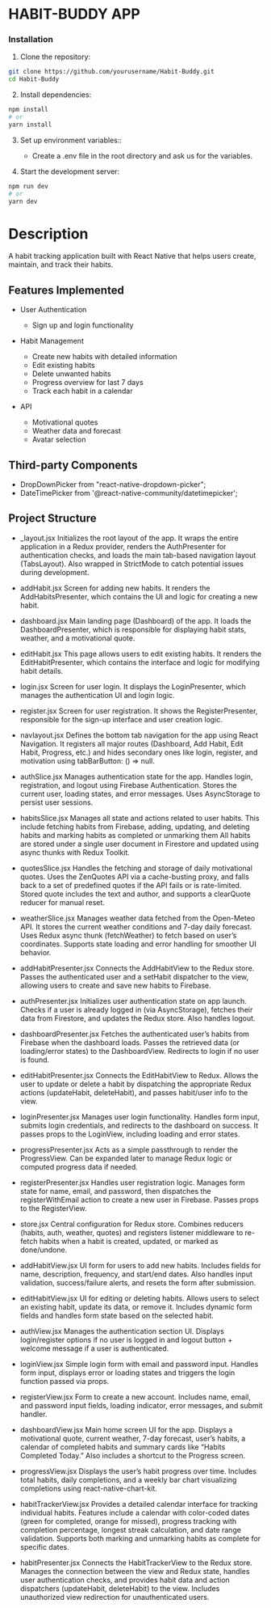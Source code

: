 # HABIT-BUDDY APP

### Installation

1. Clone the repository:
```bash
git clone https://github.com/yourusername/Habit-Buddy.git
cd Habit-Buddy
```

2. Install dependencies:
```bash
npm install
# or
yarn install
```

3. Set up environment variables::
   - Create a .env file in the root directory and ask us for the variables.

4. Start the development server:
```bash
npm run dev
# or
yarn dev
```


# Description

A habit tracking application built with React Native that helps users create, maintain, and track their habits.

## Features Implemented

- User Authentication
  - Sign up and login functionality

- Habit Management
  - Create new habits with detailed information
  - Edit existing habits
  - Delete unwanted habits
  - Progress overview for last 7 days
  - Track each habit in a calendar

- API
  - Motivational quotes
  - Weather data and forecast 
  - Avatar selection

## Third-party Components

- DropDownPicker from "react-native-dropdown-picker";
- DateTimePicker from '@react-native-community/datetimepicker';

## Project Structure

- _layout.jsx
Initializes the root layout of the app. It wraps the entire application in a Redux provider, renders the AuthPresenter for authentication checks, and loads the main tab-based navigation layout (TabsLayout). Also wrapped in StrictMode to catch potential issues during development.

- addHabit.jsx
Screen for adding new habits. It renders the AddHabitsPresenter, which contains the UI and logic for creating a new habit.

- dashboard.jsx
Main landing page (Dashboard) of the app. It loads the DashboardPresenter, which is responsible for displaying habit stats, weather, and a motivational quote.

- editHabit.jsx
This page allows users to edit existing habits. It renders the EditHabitPresenter, which contains the interface and logic for modifying habit details.

- login.jsx
Screen for user login. It displays the LoginPresenter, which manages the authentication UI and login logic.

- register.jsx
Screen for user registration. It shows the RegisterPresenter, responsible for the sign-up interface and user creation logic.

- navlayout.jsx
Defines the bottom tab navigation for the app using React Navigation. It registers all major routes (Dashboard, Add Habit, Edit Habit, Progress, etc.) and hides secondary ones like login, register, and motivation using tabBarButton: () => null.

- authSlice.jsx
Manages authentication state for the app.
Handles login, registration, and logout using Firebase Authentication. Stores the current user, loading states, and error messages. Uses AsyncStorage to persist user sessions.

- habitsSlice.jsx
Manages all state and actions related to user habits. This include fetching habits from Firebase, adding, updating, and deleting habits and marking habits as completed or unmarking them All habits are stored under a single user document in Firestore and updated using async thunks with Redux Toolkit.

- quotesSlice.jsx
Handles the fetching and storage of daily motivational quotes.
Uses the ZenQuotes API via a cache-busting proxy, and falls back to a set of predefined quotes if the API fails or is rate-limited.
Stored quote includes the text and author, and supports a clearQuote reducer for manual reset.

- weatherSlice.jsx
Manages weather data fetched from the Open-Meteo API. It stores the current weather conditions and 7-day daily forecast. Uses Redux async thunk (fetchWeather) to fetch based on user’s coordinates. Supports state loading and error handling for smoother UI behavior.

- addHabitPresenter.jsx
Connects the AddHabitView to the Redux store.
Passes the authenticated user and a setHabit dispatcher to the view, allowing users to create and save new habits to Firebase.

- authPresenter.jsx
Initializes user authentication state on app launch.
Checks if a user is already logged in (via AsyncStorage), fetches their data from Firestore, and updates the Redux store. Also handles logout.

- dashboardPresenter.jsx
Fetches the authenticated user’s habits from Firebase when the dashboard loads.
Passes the retrieved data (or loading/error states) to the DashboardView. Redirects to login if no user is found.

- editHabitPresenter.jsx
Connects the EditHabitView to Redux.
Allows the user to update or delete a habit by dispatching the appropriate Redux actions (updateHabit, deleteHabit), and passes habit/user info to the view.

- loginPresenter.jsx
Manages user login functionality.
Handles form input, submits login credentials, and redirects to the dashboard on success. It passes props to the LoginView, including loading and error states.

- progressPresenter.jsx
Acts as a simple passthrough to render the ProgressView.
Can be expanded later to manage Redux logic or computed progress data if needed.

- registerPresenter.jsx
Handles user registration logic.
Manages form state for name, email, and password, then dispatches the registerWithEmail action to create a new user in Firebase. Passes props to the RegisterView.

- store.jsx
Central configuration for Redux store.
Combines reducers (habits, auth, weather, quotes) and registers listener middleware to re-fetch habits when a habit is created, updated, or marked as done/undone.

- addHabitView.jsx
UI form for users to add new habits.
Includes fields for name, description, frequency, and start/end dates. Also handles input validation, success/failure alerts, and resets the form after submission.

- editHabitView.jsx
UI for editing or deleting habits.
Allows users to select an existing habit, update its data, or remove it. Includes dynamic form fields and handles form state based on the selected habit.

- authView.jsx
Manages the authentication section UI.
Displays login/register options if no user is logged in and logout button + welcome message if a user is authenticated.

- loginView.jsx
Simple login form with email and password input.
Handles form input, displays error or loading states and triggers the login function passed via props.

- registerView.jsx
Form to create a new account.
Includes name, email, and password input fields, loading indicator, error messages, and submit handler.

- dashboardView.jsx
Main home screen UI for the app.
Displays a motivational quote, current weather, 7-day forecast, user’s habits, a calendar of completed habits and summary cards like “Habits Completed Today.” Also includes a shortcut to the Progress screen.

- progressView.jsx
Displays the user’s habit progress over time.
Includes total habits, daily completions, and a weekly bar chart visualizing completions using react-native-chart-kit.

- habitTrackerView.jsx
Provides a detailed calendar interface for tracking individual habits.
Features include a calendar with color-coded dates (green for completed, orange for missed), progress tracking with completion percentage, longest streak calculation, and date range validation. Supports both marking and unmarking habits as complete for specific dates.

- habitPresenter.jsx
Connects the HabitTrackerView to the Redux store.
Manages the connection between the view and Redux state, handles user authentication checks, and provides habit data and action dispatchers (updateHabit, deleteHabit) to the view. Includes unauthorized view redirection for unauthenticated users.